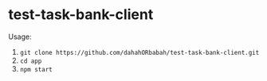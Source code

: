 # test-task-bank-client

Usage:
1. ```git clone https://github.com/dahahORbabah/test-task-bank-client.git```
2. ```cd app```
3. ```npm start```
